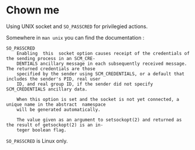Chown me
========

Using UNIX socket and `SO_PASSCRED` for privilegied actions.

Somewhere in `man unix` you can find the documentation :

```
SO_PASSCRED
    Enabling  this  socket option causes receipt of the credentials of the sending process in an SCM_CRE‐
    DENTIALS ancillary message in each subsequently received message.  The returned credentials are those
    specified by the sender using SCM_CREDENTIALS, or a default that includes the sender's PID, real user
    ID, and real group ID, if the sender did not specify SCM_CREDENTIALS ancillary data.

    When this option is set and the socket is not yet connected, a unique name in the abstract  namespace
    will be generated automatically.

    The value given as an argument to setsockopt(2) and returned as the result of getsockopt(2) is an in‐
    teger boolean flag.
```

`SO_PASSCRED` is Linux only.
